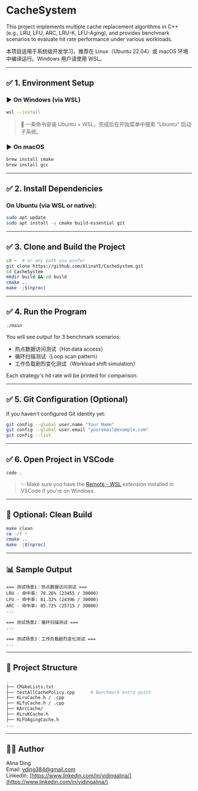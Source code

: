 # CacheSystem

This project implements multiple cache replacement algorithms in C++ (e.g., LRU, LFU, ARC, LRU-K, LFU-Aging), and provides benchmark scenarios to evaluate hit rate performance under various workloads.

本项目适用于系统级开发学习，推荐在 Linux（Ubuntu 22.04）或 macOS 环境中编译运行。Windows 用户请使用 WSL。

---

## ✅ 1. Environment Setup

### ▶️ On Windows (via WSL)

```bash
wsl --install
```

> 📌 一条命令安装 Ubuntu + WSL，完成后在开始菜单中搜索 "Ubuntu" 启动子系统。

### ▶️ On macOS

```bash
brew install cmake
brew install gcc
```

---

## ✅ 2. Install Dependencies

### On Ubuntu (via WSL or native):

```bash
sudo apt update
sudo apt install -y cmake build-essential git
```

---

## ✅ 3. Clone and Build the Project

```bash
cd ~  # or any path you prefer
git clone https://github.com/AlinaYI/CacheSystem.git
cd CacheSystem
mkdir build && cd build
cmake ..
make -j$(nproc)
```

---

## ✅ 4. Run the Program

```bash
./main
```

You will see output for 3 benchmark scenarios:

- 热点数据访问测试（Hot data access）
- 循环扫描测试（Loop scan pattern）
- 工作负载剧烈变化测试（Workload shift simulation）

Each strategy's hit rate will be printed for comparison.

---

## ✅ 5. Git Configuration (Optional)

If you haven't configured Git identity yet:

```bash
git config --global user.name "Your Name"
git config --global user.email "youremail@example.com"
git config --list
```

---

## ✅ 6. Open Project in VSCode

```bash
code .
```

> ✨ Make sure you have the [Remote - WSL](https://marketplace.visualstudio.com/items?itemName=ms-vscode-remote.remote-wsl) extension installed in VSCode if you're on Windows.

---

## 🧼 Optional: Clean Build

```bash
make clean
rm -rf *
cmake ..
make -j$(nproc)
```

---

## 📊 Sample Output

```
=== 测试场景1：热点数据访问测试 ===
LRU - 命中率: 78.26% (23455 / 30000)
LFU - 命中率: 81.32% (24396 / 30000)
ARC - 命中率: 85.72% (25715 / 30000)
...

=== 测试场景2：循环扫描测试 ===
...

=== 测试场景3：工作负载剧烈变化测试 ===
...
```

---

## 📁 Project Structure

```bash
.
├── CMakeLists.txt
├── testAllCachePolicy.cpp      # Benchmark entry point
├── KLruCache.h / .cpp
├── KLfuCache.h / .cpp
├── KArcCache/
├── KLruKCache.h
├── KLFUAgingCache.h
...
```

---

## 👩🏻 Author

Alina Ding  
Email: yding384@gmail.com  
LinkedIn: [https://www.linkedin.com/in/yidingalina/](https://www.linkedin.com/in/yidingalina/)

